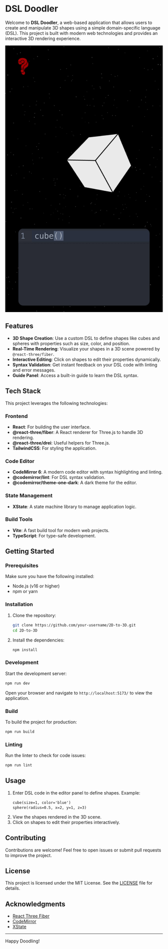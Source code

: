# DSL Doodler

Welcome to **DSL Doodler**, a web-based application that allows users to create and manipulate 3D shapes using a simple domain-specific language (DSL). This project is built with modern web technologies and provides an interactive 3D rendering experience.

![DSL Doodler Preview](public/dsl_doodler_preview.jpeg)

## Features

- **3D Shape Creation**: Use a custom DSL to define shapes like cubes and spheres with properties such as size, color, and position.
- **Real-Time Rendering**: Visualize your shapes in a 3D scene powered by `@react-three/fiber`.
- **Interactive Editing**: Click on shapes to edit their properties dynamically.
- **Syntax Validation**: Get instant feedback on your DSL code with linting and error messages.
- **Guide Panel**: Access a built-in guide to learn the DSL syntax.

## Tech Stack

This project leverages the following technologies:

### Frontend

- **React**: For building the user interface.
- **@react-three/fiber**: A React renderer for Three.js to handle 3D rendering.
- **@react-three/drei**: Useful helpers for Three.js.
- **TailwindCSS**: For styling the application.

### Code Editor

- **CodeMirror 6**: A modern code editor with syntax highlighting and linting.
- **@codemirror/lint**: For DSL syntax validation.
- **@codemirror/theme-one-dark**: A dark theme for the editor.

### State Management

- **XState**: A state machine library to manage application logic.

### Build Tools

- **Vite**: A fast build tool for modern web projects.
- **TypeScript**: For type-safe development.

## Getting Started

### Prerequisites

Make sure you have the following installed:

- Node.js (v16 or higher)
- npm or yarn

### Installation

1. Clone the repository:
   ```bash
   git clone https://github.com/your-username/2D-to-3D.git
   cd 2D-to-3D
   ```
2. Install the dependencies:
   ```bash
   npm install
   ```

### Development

Start the development server:

```bash
npm run dev
```

Open your browser and navigate to `http://localhost:5173/` to view the application.

### Build

To build the project for production:

```bash
npm run build
```

### Linting

Run the linter to check for code issues:

```bash
npm run lint
```

## Usage

1. Enter DSL code in the editor panel to define shapes. Example:
   ```dsl
   cube(size=1, color='blue')
   sphere(radius=0.5, x=2, y=1, z=3)
   ```
2. View the shapes rendered in the 3D scene.
3. Click on shapes to edit their properties interactively.

## Contributing

Contributions are welcome! Feel free to open issues or submit pull requests to improve the project.

## License

This project is licensed under the MIT License. See the [LICENSE](LICENSE) file for details.

## Acknowledgments

- [React Three Fiber](https://github.com/pmndrs/react-three-fiber)
- [CodeMirror](https://codemirror.net/)
- [XState](https://xstate.js.org/)

---

Happy Doodling!
